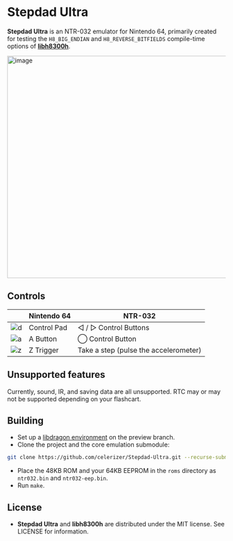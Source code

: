 # Stepdad Ultra
**Stepdad Ultra** is an NTR-032 emulator for Nintendo 64, primarily created for testing the `H8_BIG_ENDIAN` and `H8_REVERSE_BITFIELDS` compile-time options of **[libh8300h](https://github.com/celerizer/libh8300h)**.

<img width="683" height="512" alt="image" src="https://github.com/user-attachments/assets/160f9120-ffc7-493e-bc75-48ec3ffdd740" />

## Controls

| | Nintendo 64 | NTR-032 |
|-|-|-|
| ![d](https://github.com/celerizer/Press-F-Ultra/assets/33245078/ce131dfb-45ac-42d0-8182-c9a89062795d) | Control Pad | ◁ / ▷ Control Buttons |
| ![a](https://github.com/celerizer/Press-F-Ultra/assets/33245078/f634cf7e-4705-42b0-a607-14b9e057ea8a) | A Button | ◯ Control Button |
| ![z](https://github.com/celerizer/Press-F-Ultra/assets/33245078/8ac5415c-8cfd-4d43-9dd3-0c278163eafc) | Z Trigger | Take a step (pulse the accelerometer) |

## Unsupported features

Currently, sound, IR, and saving data are all unsupported. RTC may or may not be supported depending on your flashcart.

## Building
- Set up a [libdragon environment](https://github.com/DragonMinded/libdragon/wiki/Installing-libdragon) on the preview branch.
- Clone the project and the core emulation submodule:
```sh
git clone https://github.com/celerizer/Stepdad-Ultra.git --recurse-submodules
```
- Place the 48KB ROM and your 64KB EEPROM in the `roms` directory as `ntr032.bin` and `ntr032-eep.bin`.
- Run `make`.

## License

- **Stepdad Ultra** and **libh8300h** are distributed under the MIT license. See LICENSE for information.
